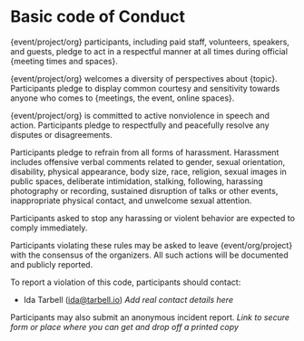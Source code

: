 # Basic code of Conduct

{event/project/org} participants, including paid staff, volunteers, speakers, and guests, pledge to act in a respectful manner at all times during official {meeting times and spaces}.

{event/project/org} welcomes a diversity of perspectives about {topic}. Participants pledge to display common courtesy and sensitivity towards anyone who comes to {meetings, the event, online spaces}.

{event/project/org} is committed to active nonviolence in speech and action. Participants pledge to respectfully and peacefully resolve any disputes or disagreements.

Participants pledge to refrain from all forms of harassment. Harassment includes offensive verbal comments related to gender, sexual orientation, disability, physical appearance, body size, race, religion, sexual images in public spaces, deliberate intimidation, stalking, following, harassing photography or recording, sustained disruption of talks or other events, inappropriate physical contact, and unwelcome sexual attention.

Participants asked to stop any harassing or violent behavior are expected to comply immediately.

Participants violating these rules may be asked to leave {event/org/project} with the consensus of the organizers. All such actions will be documented and publicly reported.

To report a violation of this code, participants should contact:

* Ida Tarbell (ida@tarbell.io) *Add real contact details here*

Participants may also submit an anonymous incident report. *Link to secure form or place where you can get and drop off a printed copy*

